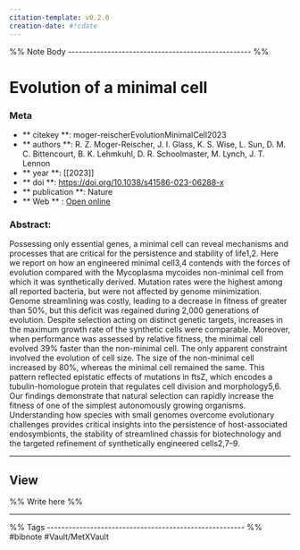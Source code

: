 ```yaml
---
citation-template: v0.2.0
creation-date: #!cdate
---
```


%% Note Body --------------------------------------------------- %%
# Evolution of a minimal cell

### Meta
- ** citekey **: moger-reischerEvolutionMinimalCell2023
- ** authors **: R. Z. Moger-Reischer, J. I. Glass, K. S. Wise, L. Sun, D. M. C. Bittencourt, B. K. Lehmkuhl, D. R. Schoolmaster, M. Lynch, J. T. Lennon
- ** year **: [[2023]]
- ** doi **: https://doi.org/10.1038/s41586-023-06288-x
- ** publication **: Nature
- ** Web ** : [Open online](https://www.nature.com/articles/s41586-023-06288-x)


### Abstract:
Possessing only essential genes, a minimal cell can reveal mechanisms and processes that are critical for the persistence and stability of life1,2. Here we report on how an engineered minimal cell3,4 contends with the forces of evolution compared with the Mycoplasma mycoides non-minimal cell from which it was synthetically derived. Mutation rates were the highest among all reported bacteria, but were not affected by genome minimization. Genome streamlining was costly, leading to a decrease in fitness of greater than 50%, but this deficit was regained during 2,000 generations of evolution. Despite selection acting on distinct genetic targets, increases in the maximum growth rate of the synthetic cells were comparable. Moreover, when performance was assessed by relative fitness, the minimal cell evolved 39% faster than the non-minimal cell. The only apparent constraint involved the evolution of cell size. The size of the non-minimal cell increased by 80%, whereas the minimal cell remained the same. This pattern reflected epistatic effects of mutations in ftsZ, which encodes a tubulin-homologue protein that regulates cell division and morphology5,6. Our findings demonstrate that natural selection can rapidly increase the fitness of one of the simplest autonomously growing organisms. Understanding how species with small genomes overcome evolutionary challenges provides critical insights into the persistence of host-associated endosymbionts, the stability of streamlined chassis for biotechnology and the targeted refinement of synthetically engineered cells2,7–9.

___

## View

%% Write here %%





___
%% Tags  ------------------------------------------------------- %%
#bibnote
#Vault/MetXVault 
